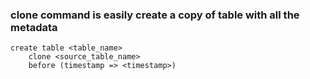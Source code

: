 ### clone command is easily create a copy of table with all the metadata

```
create table <table_name>
    clone <source_table_name>
    before (timestamp => <timestamp>)
```
